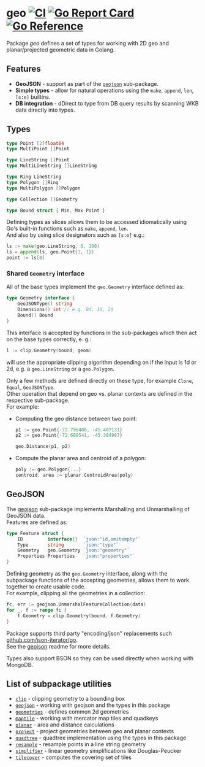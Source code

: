 # geo [![CI](https://github.com/pchchv/geo/workflows/CI/badge.svg)](https://github.com/pchchv/geo/actions?query=workflow%3ACI+event%3Apush) [![Go Report Card](https://goreportcard.com/badge/github.com/pchchv/geo)](https://goreportcard.com/report/github.com/pchchv/geo) [![Go Reference](https://pkg.go.dev/badge/github.com/pchchv/geo.svg)](https://pkg.go.dev/github.com/pchchv/geo)

Package *geo* defines a set of types for working with 2D geo and planar/projected geometric data in Golang.

## Features
- **GeoJSON** - support as part of the [`geojson`](geojson) sub-package.
- **Simple types** - allow for natural operations using the `make`, `append`, `len`, `[s:e]` builtins.
- **DB integration** - dDirect to type from DB query results by scanning WKB data directly into types.

## Types

```go
type Point [2]float64
type MultiPoint []Point

type LineString []Point
type MultiLineString []LineString

type Ring LineString
type Polygon []Ring
type MultiPolygon []Polygon

type Collection []Geometry

type Bound struct { Min, Max Point }
```

Defining types as slices allows them to be accessed idiomatically using Go's built-in functions such as `make`, `append`, `len`.  
And also by using slice designators such as `[s:e]` e.g.:

```go
ls := make(geo.LineString, 0, 100)
ls = append(ls, geo.Point{1, 1})
point := ls[0]
```

### Shared `Geometry` interface

All of the base types implement the `geo.Geometry` interface defined as:

```go
type Geometry interface {
    GeoJSONType() string
    Dimensions() int // e.g. 0d, 1d, 2d
    Bound() Bound
}
```

This interface is accepted by functions in the sub-packages which then act on the base types correctly, e. g.:

```go
l := clip.Geometry(bound, geom)
```

will use the appropriate clipping algorithm depending on if the input is 1d or 2d, e.g. a `geo.LineString` or a `geo.Polygon`.

Only a few methods are defined directly on these type, for example `Clone`, `Equal`, `GeoJSONType`.  
Other operation that depend on geo vs. planar contexts are defined in the respective sub-package.  
For example:

- Computing the geo distance between two point:

  ```go
  p1 := geo.Point{-72.796408, -45.407131}
  p2 := geo.Point{-72.688541, -45.384987}

  geo.Distance(p1, p2)
  ```

- Compute the planar area and centroid of a polygon:

  ```go
  poly := geo.Polygon{...}
  centroid, area := planar.CentroidArea(poly)
  ```

## GeoJSON

The [geojson](geojson) sub-package implements Marshalling and Unmarshalling of GeoJSON data.  
Features are defined as:

```go
type Feature struct {
    ID         interface{}  `json:"id,omitempty"`
    Type       string       `json:"type"`
    Geometry   geo.Geometry `json:"geometry"`
    Properties Properties   `json:"properties"`
}
```

Defining geometry as the `geo.Geometry` interface, along with the subpackage functions of the accepting geometries, allows them to work together to create usable code.  
For example, clipping all the geometries in a collection:

```go
fc, err := geojson.UnmarshalFeatureCollection(data)
for _, f := range fc {
    f.Geometry = clip.Geometry(bound, f.Geometry)
}
```

Package supports third party "encoding/json" replacements such [github.com/json-iterator/go](https://github.com/json-iterator/go).  
See the [geojson](geojson) readme for more details.

Types also support BSON so they can be used directly when working with MongoDB.

## List of subpackage utilities

- [`clip`](clip) - clipping geometry to a bounding box
- [`geojson`](geojson) - working with geojson and the types in this package
- [`geometries`](geometries) - defines common 2d geometries
- [`maptile`](maptile) - working with mercator map tiles and quadkeys
- [`planar`](planar) - area and distance calculations
- [`project`](project) - project geometries between geo and planar contexts
- [`quadtree`](quadtree) - quadtree implementation using the types in this package
- [`resample`](resample) - resample points in a line string geometry
- [`simplifier`](simplifier) - linear geometry simplifications like Douglas-Peucker
- [`tilecover`](tilecover) - computes the covering set of tiles